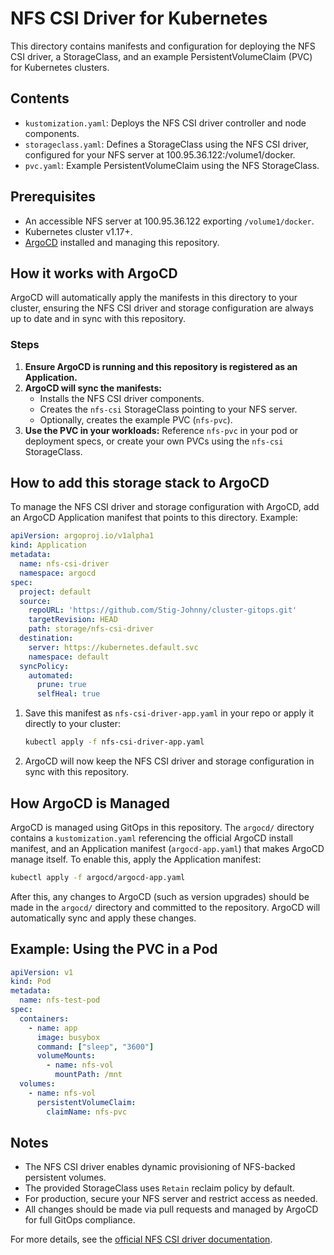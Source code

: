 # NFS CSI Driver for Kubernetes

This directory contains manifests and configuration for deploying the NFS CSI driver, a StorageClass, and an example PersistentVolumeClaim (PVC) for Kubernetes clusters.

## Contents

- `kustomization.yaml`: Deploys the NFS CSI driver controller and node components.
- `storageclass.yaml`: Defines a StorageClass using the NFS CSI driver, configured for your NFS server at 100.95.36.122:/volume1/docker.
- `pvc.yaml`: Example PersistentVolumeClaim using the NFS StorageClass.

## Prerequisites

- An accessible NFS server at 100.95.36.122 exporting `/volume1/docker`.
- Kubernetes cluster v1.17+.
- [ArgoCD](https://argo-cd.readthedocs.io/) installed and managing this repository.

## How it works with ArgoCD

ArgoCD will automatically apply the manifests in this directory to your cluster, ensuring the NFS CSI driver and storage configuration are always up to date and in sync with this repository.

### Steps

1. **Ensure ArgoCD is running and this repository is registered as an Application.**
2. **ArgoCD will sync the manifests:**
   - Installs the NFS CSI driver components.
   - Creates the `nfs-csi` StorageClass pointing to your NFS server.
   - Optionally, creates the example PVC (`nfs-pvc`).
3. **Use the PVC in your workloads:**
   Reference `nfs-pvc` in your pod or deployment specs, or create your own PVCs using the `nfs-csi` StorageClass.

## How to add this storage stack to ArgoCD

To manage the NFS CSI driver and storage configuration with ArgoCD, add an ArgoCD Application manifest that points to this directory. Example:

```yaml
apiVersion: argoproj.io/v1alpha1
kind: Application
metadata:
  name: nfs-csi-driver
  namespace: argocd
spec:
  project: default
  source:
    repoURL: 'https://github.com/Stig-Johnny/cluster-gitops.git'
    targetRevision: HEAD
    path: storage/nfs-csi-driver
  destination:
    server: https://kubernetes.default.svc
    namespace: default
  syncPolicy:
    automated:
      prune: true
      selfHeal: true
```

1. Save this manifest as `nfs-csi-driver-app.yaml` in your repo or apply it directly to your cluster:
   ```sh
   kubectl apply -f nfs-csi-driver-app.yaml
   ```
2. ArgoCD will now keep the NFS CSI driver and storage configuration in sync with this repository.

## How ArgoCD is Managed

ArgoCD is managed using GitOps in this repository. The `argocd/` directory contains a `kustomization.yaml` referencing the official ArgoCD install manifest, and an Application manifest (`argocd-app.yaml`) that makes ArgoCD manage itself. To enable this, apply the Application manifest:

```sh
kubectl apply -f argocd/argocd-app.yaml
```

After this, any changes to ArgoCD (such as version upgrades) should be made in the `argocd/` directory and committed to the repository. ArgoCD will automatically sync and apply these changes.

## Example: Using the PVC in a Pod

```yaml
apiVersion: v1
kind: Pod
metadata:
  name: nfs-test-pod
spec:
  containers:
    - name: app
      image: busybox
      command: ["sleep", "3600"]
      volumeMounts:
        - name: nfs-vol
          mountPath: /mnt
  volumes:
    - name: nfs-vol
      persistentVolumeClaim:
        claimName: nfs-pvc
```

## Notes

- The NFS CSI driver enables dynamic provisioning of NFS-backed persistent volumes.
- The provided StorageClass uses `Retain` reclaim policy by default.
- For production, secure your NFS server and restrict access as needed.
- All changes should be made via pull requests and managed by ArgoCD for full GitOps compliance.

For more details, see the [official NFS CSI driver documentation](https://github.com/kubernetes-csi/csi-driver-nfs).
